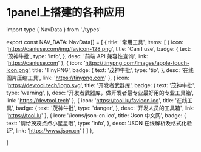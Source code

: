 # 1panel上搭建的各种应用

import type { NavData } from './types'

export const NAV_DATA: NavData[] = [
  {
    title: '常用工具',
    items: [
      {
        icon: 'https://caniuse.com/img/favicon-128.png',
        title: 'Can I use',
        badge: {
          text: '茂神牛批',
          type: 'info',
        },
        desc: '前端 API 兼容性查询',
        link: 'https://caniuse.com'
      },
      {
        icon: 'https://tinypng.com/images/apple-touch-icon.png',
        title: 'TinyPNG',
        badge: {
          text: '茂神牛批',
          type: 'tip',
        },
        desc: '在线图片压缩工具',
        link: 'https://tinypng.com'
      },
      {
        icon: 'https://devtool.tech/logo.svg',
        title: '开发者武器库',
        badge: {
          text: '茂神牛批',
          type: 'warning',
        },
        desc: '开发者武器库，做开发者最专业最好用的专业工具箱',
        link: 'https://devtool.tech'
      },
      {
        icon: 'https://tool.lu/favicon.ico',
        title: '在线工具',
        badge: {
          text: '茂神牛批',
          type: 'danger',
        },
        desc: '开发人员的工具箱',
        link: 'https://tool.lu'
      },
      {
        icon: '/icons/json-cn.ico',
        title: 'Json 中文网',
        badge: {
          text: '请给茂茂点点小星星哦',
          type: 'info',
        },
        desc: 'JSON 在线解析及格式化验证',
        link: 'https://www.json.cn'
      }
    ]
  },

  ]
